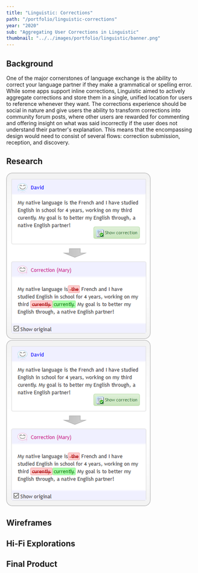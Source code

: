 ```yaml
---
title: "Linguistic: Corrections"
path: "/portfolio/linguistic-corrections"
year: "2020"
sub: "Aggregating User Corrections in Linguistic"
thumbnail: "../../images/portfolio/linguistic/banner.png"
---
```


## Background

One of the major cornerstones of language exchange is the ability to correct your language partner if they make a grammatical or spelling error. While some apps support inline corrections, Linguistic aimed to actively aggregate corrections and store them in a single, unified location for users to reference whenever they want. The corrections experience should be social in nature and give users the ability to transform corrections into community forum posts, where other users are rewarded for commenting and offering insight on what was said incorrectly if the user does not understand their partner's explanation. This means that the encompassing design would need to consist of several flows: correction submission, reception, and discovery.

## Research

  <img src="../../images/portfolio/linguistic/corrections-mylanguageexchange.png"/>
    <img src="../../images/portfolio/linguistic/corrections-mylanguageexchange.png"/>

## Wireframes

## Hi-Fi Explorations

## Final Product

